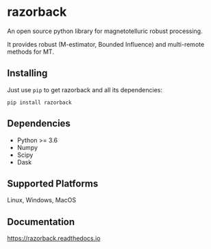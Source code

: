 # razorback

An open source python library for magnetotelluric robust processing.

It provides robust (M-estimator, Bounded Influence) and multi-remote methods for MT.

## Installing

Just use `pip` to get razorback and all its dependencies:
```
pip install razorback
```

## Dependencies

- Python >= 3.6
- Numpy
- Scipy
- Dask

## Supported Platforms
Linux, Windows, MacOS

## Documentation
<https://razorback.readthedocs.io>
